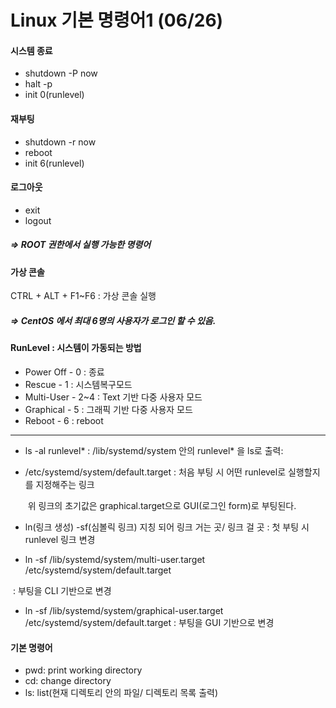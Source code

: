 # Linux 기본 명령어1 (06/26)

#### 시스템 종료
- shutdown -P now
- halt -p
- init 0(runlevel)

#### 재부팅
- shutdown -r now
- reboot
- init 6(runlevel)

#### 로그아웃
- exit
- logout

##### => ROOT 권한에서 실행 가능한 명령어



#### 가상 콘솔
CTRL + ALT + F1~F6 : 가상 콘솔 실행

##### => CentOS 에서 최대 6명의 사용자가 로그인 할 수 있음.



#### RunLevel : 시스템이 가동되는 방법

- Power Off - 0 : 종료
- Rescue - 1 : 시스템복구모드
- Multi-User - 2~4 : Text 기반 다중 사용자 모드
- Graphical - 5 : 그래픽 기반 다중 사용자 모드
- Reboot - 6 : reboot

----------------------------------------------------------------------

- ls -al runlevel* : /lib/systemd/system 안의 runlevel* 을 ls로 출력:

- /etc/systemd/system/default.target : 처음 부팅 시 어떤 runlevel로 실행할지를 지정해주는 링크

  ​		위 링크의 초기값은 graphical.target으로 GUI(로그인 form)로 부팅된다.

-  ln(링크 생성) -sf(심볼릭 링크) 지칭 되어 링크 거는 곳/  링크 걸 곳 : 첫 부팅 시 runlevel 링크 변경

  - ln -sf /lib/systemd/system/multi-user.target /etc/systemd/system/default.target

  ​		: 부팅을 CLI 기반으로 변경

  - ln -sf /lib/systemd/system/graphical-user.target /etc/systemd/system/default.target : 부팅을 GUI 기반으로 변경



#### 기본 명령어

- pwd: print working directory
- cd: change directory
- ls: list(현재 디렉토리 안의 파일/ 디렉토리 목록 출력)

